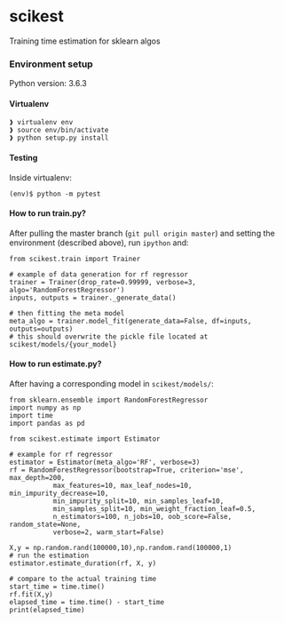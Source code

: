 # scikest
Training time estimation for sklearn algos
### Environment setup
Python version: 3.6.3
#### Virtualenv
```
❱ virtualenv env
❱ source env/bin/activate
❱ python setup.py install
```

#### Testing
Inside virtualenv:
```
(env)$ python -m pytest
```
#### How to run train.py?

After pulling the master branch (`git pull origin master`) and setting the environment (described above),
run `ipython` and:

```
from scikest.train import Trainer

# example of data generation for rf regressor
trainer = Trainer(drop_rate=0.99999, verbose=3, algo='RandomForestRegressor')
inputs, outputs = trainer._generate_data()

# then fitting the meta model
meta_algo = trainer.model_fit(generate_data=False, df=inputs, outputs=outputs)
# this should overwrite the pickle file located at scikest/models/{your_model}
```
#### How to run estimate.py?

After having a corresponding model in `scikest/models/`:

```
from sklearn.ensemble import RandomForestRegressor
import numpy as np
import time
import pandas as pd

from scikest.estimate import Estimator

# example for rf regressor
estimator = Estimator(meta_algo='RF', verbose=3)
rf = RandomForestRegressor(bootstrap=True, criterion='mse', max_depth=200,
           max_features=10, max_leaf_nodes=10, min_impurity_decrease=10,
           min_impurity_split=10, min_samples_leaf=10,
           min_samples_split=10, min_weight_fraction_leaf=0.5,
           n_estimators=100, n_jobs=10, oob_score=False, random_state=None,
           verbose=2, warm_start=False)

X,y = np.random.rand(100000,10),np.random.rand(100000,1)
# run the estimation
estimator.estimate_duration(rf, X, y)

# compare to the actual training time
start_time = time.time()
rf.fit(X,y)
elapsed_time = time.time() - start_time
print(elapsed_time)
```